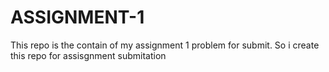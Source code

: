 # ASSIGNMENT-1
This repo is the contain of my assignment 1 problem for submit. So i create this repo for assisgnment submitation
